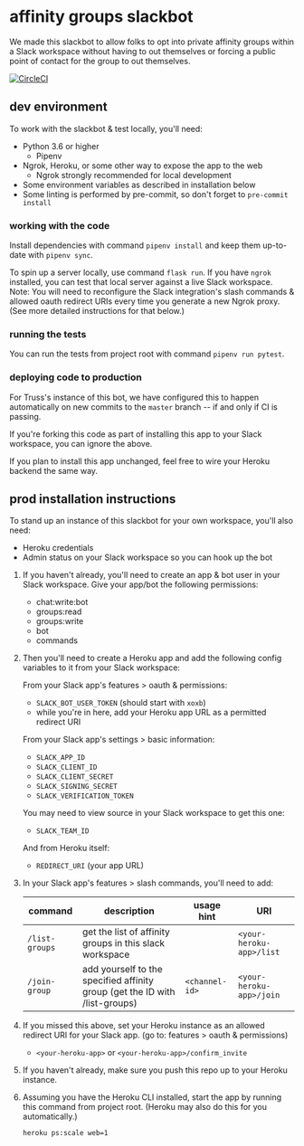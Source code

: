 # affinity groups slackbot

We made this slackbot to allow folks to opt into private affinity groups within a Slack workspace without having to out themselves or forcing a public point of contact for the group to out themselves.

[![CircleCI](https://circleci.com/gh/trussworks/affinity-groups-slackbot.svg?style=svg&circle-token=7145d7dd160c1a661facf0e7709bd733dbad76d0)](https://circleci.com/gh/trussworks/affinity-groups-slackbot)


## dev environment

To work with the slackbot & test locally, you'll need:

- Python 3.6 or higher
  - Pipenv
- Ngrok, Heroku, or some other way to expose the app to the web
  - Ngrok strongly recommended for local development
- Some environment variables as described in installation below
- Some linting is performed by pre-commit, so don't forget to `pre-commit install`


### working with the code

Install dependencies with command `pipenv install` and keep them up-to-date with `pipenv sync`.

To spin up a server locally, use command `flask run`. If you have `ngrok` installed, you can test that local server against a live Slack workspace. Note: You will need to reconfigure the Slack integration's slash commands & allowed oauth redirect URIs every time you generate a new Ngrok proxy. (See more detailed instructions for that below.)


### running the tests

You can run the tests from project root with command `pipenv run pytest`.


### deploying code to production

For Truss's instance of this bot, we have configured this to happen automatically on new commits to the `master` branch -- if and only if CI is passing.

If you're forking this code as part of installing this app to your Slack workspace, you can ignore the above.

If you plan to install this app unchanged, feel free to wire your Heroku backend the same way.


## prod installation instructions

To stand up an instance of this slackbot for your own workspace, you'll also need:

- Heroku credentials
- Admin status on your Slack workspace so you can hook up the bot

1. If you haven't already, you'll need to create an app & bot user in your Slack workspace. Give your app/bot the following permissions:

    - chat:write:bot
    - groups:read
    - groups:write
    - bot
    - commands

2. Then you'll need to create a Heroku app and add the following config variables to it from your Slack workspace:

    From your Slack app's features > oauth & permissions:

    - `SLACK_BOT_USER_TOKEN` (should start with `xoxb`)
    - while you're in here, add your Heroku app URL as a permitted redirect URI

    From your Slack app's settings > basic information:

    - `SLACK_APP_ID`
    - `SLACK_CLIENT_ID`
    - `SLACK_CLIENT_SECRET`
    - `SLACK_SIGNING_SECRET`
    - `SLACK_VERIFICATION_TOKEN`

    You may need to view source in your Slack workspace to get this one:

    - `SLACK_TEAM_ID`

    And from Heroku itself:

    - `REDIRECT_URI` (your app URL)

3. In your Slack app's features > slash commands, you'll need to add:

    command | description | usage hint | URI
    --------| ------------|------------|----
    `/list-groups` | get the list of affinity groups in this slack workspace | | `<your-heroku-app>/list`
    `/join-group` | add yourself to the specified affinity group (get the ID with /list-groups) | `<channel-id>` | `<your-heroku-app>/join`

4. If you missed this above, set your Heroku instance as an allowed redirect URI for your Slack app. (go to: features > oauth & permissions)

    - `<your-heroku-app>` or `<your-heroku-app>/confirm_invite`

5. If you haven't already, make sure you push this repo up to your Heroku instance.

6. Assuming you have the Heroku CLI installed, start the app by running this command from project root. (Heroku may also do this for you automatically.)

    ```bash
    heroku ps:scale web=1
    ```
